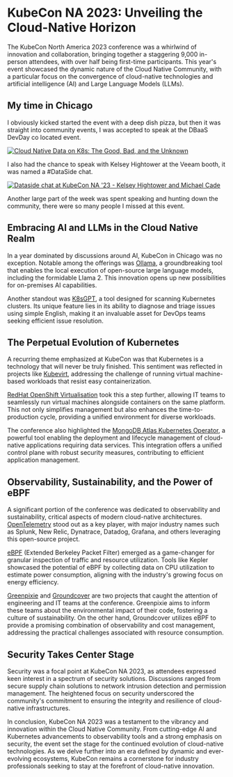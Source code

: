 # KubeCon NA 2023: Unveiling the Cloud-Native Horizon

The KubeCon North America 2023 conference was a whirlwind of innovation and collaboration, bringing together a staggering 9,000 in-person attendees, with over half being first-time participants. This year's event showcased the dynamic nature of the Cloud Native Community, with a particular focus on the convergence of cloud-native technologies and artificial intelligence (AI) and Large Language Models (LLMs).

## My time in Chicago 

I obviously kicked started the event with a deep dish pizza, but then it was straight into community events, I was accepted to speak at the DBaaS DevDay co located event. 

[![Cloud Native Data on K8s: The Good, Bad, and the Unknown](https://img.youtube.com/vi/-mZBFsiQ538/0.jpg)](https://www.youtube.com/watch?v=-mZBFsiQ538)

I also had the chance to speak with Kelsey Hightower at the Veeam booth, it was named a #DataSide chat. 

[![Dataside chat at KubeCon NA '23 - Kelsey Hightower and Michael Cade](https://img.youtube.com/vi/AkCtAIAGMVo/0.jpg)](https://www.youtube.com/watch?v=AkCtAIAGMVo)

Another large part of the week was spent speaking and hunting down the community, there were so many people I missed at this event. 

## Embracing AI and LLMs in the Cloud Native Realm

In a year dominated by discussions around AI, KubeCon in Chicago was no exception. Notable among the offerings was [Ollama](https://ollama.ai/), a groundbreaking tool that enables the local execution of open-source large language models, including the formidable Llama 2. This innovation opens up new possibilities for on-premises AI capabilities.

Another standout was [K8sGPT](https://k8sgpt.ai/), a tool designed for scanning Kubernetes clusters. Its unique feature lies in its ability to diagnose and triage issues using simple English, making it an invaluable asset for DevOps teams seeking efficient issue resolution.

## The Perpetual Evolution of Kubernetes

A recurring theme emphasized at KubeCon was that Kubernetes is a technology that will never be truly finished. This sentiment was reflected in projects like [Kubevirt](https://kubevirt.io/), addressing the challenge of running virtual machine-based workloads that resist easy containerization.

[RedHat OpenShift Virtualisation](https://www.redhat.com/en/technologies/cloud-computing/openshift/virtualization) took this a step further, allowing IT teams to seamlessly run virtual machines alongside containers on the same platform. This not only simplifies management but also enhances the time-to-production cycle, providing a unified environment for diverse workloads.

The conference also highlighted the [MongoDB Atlas Kubernetes Operator](https://www.mongodb.com/docs/atlas/atlas-operator/), a powerful tool enabling the deployment and lifecycle management of cloud-native applications requiring data services. This integration offers a unified control plane with robust security measures, contributing to efficient application management.

## Observability, Sustainability, and the Power of eBPF

A significant portion of the conference was dedicated to observability and sustainability, critical aspects of modern cloud-native architectures. [OpenTelemetry](https://opentelemetry.io/) stood out as a key player, with major industry names such as Splunk, New Relic, Dynatrace, Datadog, Grafana, and others leveraging this open-source project.

[eBPF](https://ebpf.io/) (Extended Berkeley Packet Filter) emerged as a game-changer for granular inspection of traffic and resource utilization. Tools like Kepler showcased the potential of eBPF by collecting data on CPU utilization to estimate power consumption, aligning with the industry's growing focus on energy efficiency.

[Greenpixie](https://greenpixie.com/) and [Groundcover](https://www.groundcover.com/) are two projects that caught the attention of engineering and IT teams at the conference. Greenpixie aims to inform these teams about the environmental impact of their code, fostering a culture of sustainability. On the other hand, Groundcover utilizes eBPF to provide a promising combination of observability and cost management, addressing the practical challenges associated with resource consumption.

## Security Takes Center Stage

Security was a focal point at KubeCon NA 2023, as attendees expressed keen interest in a spectrum of security solutions. Discussions ranged from secure supply chain solutions to network intrusion detection and permission management. The heightened focus on security underscored the community's commitment to ensuring the integrity and resilience of cloud-native infrastructures.

In conclusion, KubeCon NA 2023 was a testament to the vibrancy and innovation within the Cloud Native Community. From cutting-edge AI and Kubernetes advancements to observability tools and a strong emphasis on security, the event set the stage for the continued evolution of cloud-native technologies. As we delve further into an era defined by dynamic and ever-evolving ecosystems, KubeCon remains a cornerstone for industry professionals seeking to stay at the forefront of cloud-native innovation.